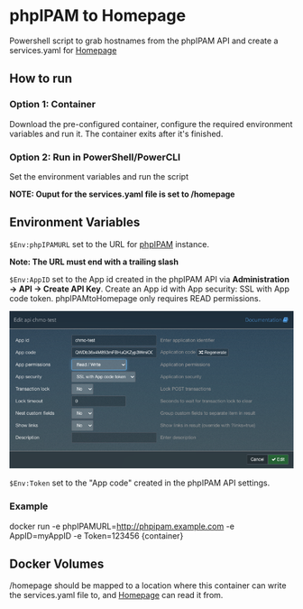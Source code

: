 # phpIPAM to Homepage
Powershell script to grab hostnames from the phpIPAM API and create a services.yaml for [Homepage](https://gethomepage.dev/)

## How to run

### Option 1: Container

Download the pre-configured container, configure the required environment variables and run it. The container exits after it's finished.

### Option 2: Run in PowerShell/PowerCLI

Set the environment variables and run the script

**NOTE: Ouput for the services.yaml file is set to /homepage**

## Environment Variables

`$Env:phpIPAMURL` set to the URL for [phpIPAM](https://phpipam.net/) instance.

**Note: The URL must end with a trailing slash**

`$Env:AppID` set to the App id created in the phpIPAM API via **Administration -> API -> Create API Key**. Create an App id with App security: SSL with App code token. phpIPAMtoHomepage only requires READ permissions.

![screenshot](https://github.com/h0bbel/phpIPAMtoHomepage/blob/main/img/phpipamapi01.png)

`$Env:Token` set to the "App code" created in the phpIPAM API settings.

### Example

docker run -e phpIPAMURL=http://phpipam.example.com -e AppID=myAppID -e Token=123456 {container}

## Docker Volumes

/homepage should be mapped to a location where this container can write the services.yaml file to, and [Homepage](https://gethomepage.dev/) can read it from.

